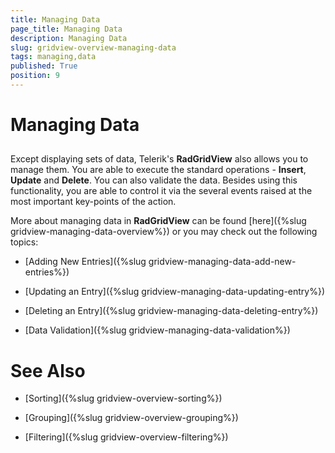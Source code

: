 ```yaml
---
title: Managing Data
page_title: Managing Data
description: Managing Data
slug: gridview-overview-managing-data
tags: managing,data
published: True
position: 9
---
```


# Managing Data



## 

Except displaying sets of data, Telerik's __RadGridView__ also allows you to manage them. You are able to execute the standard operations - __Insert__, __Update__ and __Delete__. You can also validate the data. Besides using this functionality, you are able to control it via the several events raised at the most important key-points of the action.

More about managing data in __RadGridView__ can be found [here]({%slug gridview-managing-data-overview%}) or you may check out the following topics:

* [Adding New Entries]({%slug gridview-managing-data-add-new-entries%})

* [Updating an Entry]({%slug gridview-managing-data-updating-entry%})

* [Deleting an Entry]({%slug gridview-managing-data-deleting-entry%})

* [Data Validation]({%slug gridview-managing-data-validation%})

# See Also

 * [Sorting]({%slug gridview-overview-sorting%})

 * [Grouping]({%slug gridview-overview-grouping%})

 * [Filtering]({%slug gridview-overview-filtering%})
